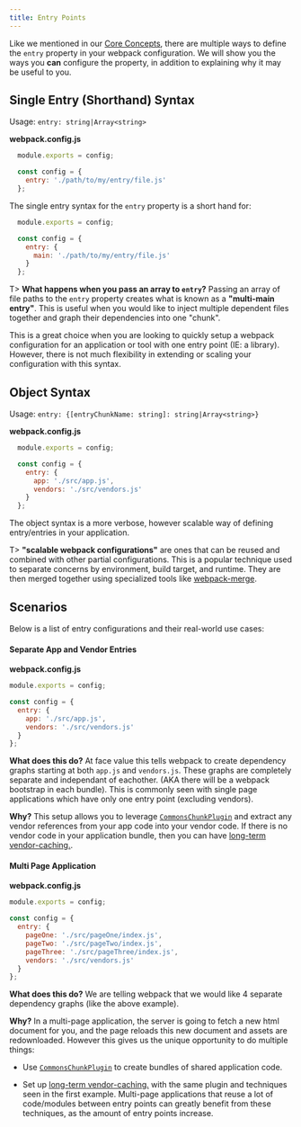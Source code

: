 ```yaml
---
title: Entry Points
---
```


Like we mentioned in our [Core Concepts]('./concepts'), there are multiple ways to define the `entry` property in your webpack configuration. We will show you the ways you **can** configure the property, in addition to explaining why it may be useful to you. 

## Single Entry (Shorthand) Syntax

Usage: `entry: string|Array<string>`

**webpack.config.js**

```javascript
  module.exports = config; 

  const config = {
    entry: './path/to/my/entry/file.js' 
  };

```

The single entry syntax for the `entry` property is a short hand for:

```javascript
  module.exports = config; 

  const config = {
    entry: {
      main: './path/to/my/entry/file.js' 
    }
  };

```

T> **What happens when you pass an array to `entry`?** Passing an array of file paths to the `entry` property creates what is known as a **"multi-main entry"**. This is useful when you would like to inject multiple dependent files together and graph their dependencies into one "chunk".

This is a great choice when you are looking to quickly setup a webpack configuration for an application or tool with one entry point (IE: a library). However, there is not much flexibility in extending or scaling your configuration with this syntax. 

## Object Syntax

Usage: `entry: {[entryChunkName: string]: string|Array<string>}`

**webpack.config.js**

```javascript
  module.exports = config; 

  const config = {
    entry: {
      app: './src/app.js',
      vendors: './src/vendors.js' 
    }
  };
```

The object syntax is a more verbose, however scalable way of defining entry/entries in your application. 

T> **"scalable webpack configurations"** are ones that can be reused and combined with other partial configurations. This is a popular technique used to separate concerns by environment, build target, and runtime. They are then merged together using specialized tools like [webpack-merge](https://github.com/survivejs/webpack-merge).

## Scenarios

Below is a list of entry configurations and their real-world use cases:

#### Separate App and Vendor Entries

**webpack.config.js**

```javascript
module.exports = config;

const config = {
  entry: {
    app: './src/app.js',
    vendors: './src/vendors.js'
  }
};
```

**What does this do?** At face value this tells webpack to create dependency graphs starting at both `app.js` and `vendors.js`. These graphs are completely separate and independant of eachother. (AKA there will be a webpack bootstrap in each bundle). This is commonly seen with single page applications which have only one entry point (excluding vendors).

**Why?** This setup allows you to leverage [`CommonsChunkPlugin`](../api/plugins/commonschunkplugin) and extract any vendor references from your app code into your vendor code. If there is no vendor code in your application bundle, then you can have [long-term vendor-caching.](../hot-to/cache).

#### Multi Page Application

**webpack.config.js**

```javascript
module.exports = config;

const config = {
  entry: {
    pageOne: './src/pageOne/index.js',
    pageTwo: './src/pageTwo/index.js',
    pageThree: './src/pageThree/index.js',
    vendors: './src/vendors.js'
  }
};
```

**What does this do?** We are telling webpack that we would like 4 separate dependency graphs (like the above example). 

**Why?** In a multi-page application, the server is going to fetch a new html document for you, and the page reloads this new document and assets are redownloaded. However this gives us the unique opportunity to do multiple things:

- Use [`CommonsChunkPlugin`](../api/plugins/commonschunkplugin) to create bundles of shared application code.

- Set up [long-term vendor-caching.](../how-to/cache) with the same plugin and techniques seen in the first example. Multi-page applications that reuse a lot of code/modules between entry points can greatly benefit from these techniques, as the amount of entry points increase. 




